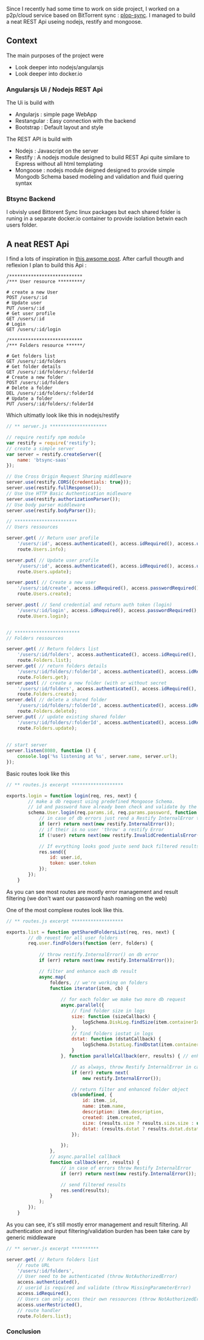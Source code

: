 
Since I recently had some time to work on side project, I worked on a p2p/cloud service based on BitTorrent sync : [plop-sync](http://plop.io).  I managed to build a neat REST Api useing nodejs, restify and mongoose.

Context
-----------------
The main purposes of the project were

 - Look deeper into nodejs/angularsjs
 - Look deeper into docker.io

### Angularsjs Ui / Nodejs REST Api
The Ui is build with 

 - Angularjs : simple page WebApp
 - Restangular : Easy connection with the backend
 - Bootstrap : Default layout and style

The REST API is build with

 - Nodejs : Javascript on the server
 - Restify : A nodejs module designed to build REST Api quite similare to Express without all html templating
 - Mongoose : nodejs module deigned designed to provide simple Mongodb Schema based modeling and validation and fluid quering syntax

### Btsync Backend
I obvisly used Bittorent Sync linux packages but each shared folder is runing in a separate docker.io container to provide isolation betwin each users folder. 

 
A neat REST Api
---------------
I find a lots of inspiration in [this awsome post](http://www.vinaysahni.com/best-practices-for-a-pragmatic-restful-api). After carfull thougth and reflexion I plan to build this Api :

```
/***************************
/*** User resource *********/

# create a new User
POST /users/:id
# Update user
PUT /users/:id
# Get user profile
GET /users/:id
# Login
GET /users/:id/login

/***************************
/*** Folders resource ******/

# Get folders list
GET /users/:id/folders
# Get folder details
GET /users/:id/folders/:folderId
# Create a new folder
POST /users/:id/folders
# Delete a folder
DEL /users/:id/folders/:folderId
# Update a folder
PUT /users/:id/folders/:folderId
```

Which ultimatly look like this in nodejs/restify

```javascript
// ** server.js *********************

// require restify npm module
var restify = require('restify');
// create a simple server
var server = restify.createServer({ 
    name: 'btsync-saas'
});

// Use Cross Origin Request Sharing middleware
server.use(restify.CORS({credentials: true}));
server.use(restify.fullResponse());
// Use Use HTTP Basic Authentication midleware
server.use(restify.authorizationParser());
// Use body parser middleware
server.use(restify.bodyParser());

// ***********************
// Users ressources

server.get( // Return user profile
    '/users/:id', access.authenticated(), access.idRequired(), access.userRestricted(),
    route.Users.info);

server.put( // Update user profile
    '/users/:id', access.authenticated(), access.idRequired(), access.userRestricted(), access.checkEmail(),
    route.Users.update);

server.post( // Create a new user
    '/users/:id/create', access.idRequired(), access.passwordRequired(),
    route.Users.create);

server.post( // Send credential and return auth token (login)
    '/users/:id/login', access.idRequired(), access.passwordRequired(),
    route.Users.login);


// ************************
// Folders ressources

server.get( // Return folders list
    '/users/:id/folders', access.authenticated(), access.idRequired(), access.userRestricted(),
    route.Folders.list);
server.get( // return folders details
    '/users/:id/folders/:folderId', access.authenticated(), access.idRequired(), access.folderIdRequired(), access.userRestricted(),
    route.Folders.get);
server.post( // create a new folder (with or without secret
    '/users/:id/folders', access.authenticated(), access.idRequired(), access.userRestricted(),
    route.Folders.create);
server.del( // delete a shared folder
    '/users/:id/folders/:folderId', access.authenticated(), access.idRequired(), access.folderIdRequired(), access.userRestricted(),
    route.Folders.delete);
server.put( // update existing shared folder
    '/users/:id/folders/:folderId', access.authenticated(), access.idRequired(), access.folderIdRequired(), access.userRestricted(),
    route.Folders.update);
    
    
// start server
server.listen(8080, function () {
    console.log('%s listening at %s', server.name, server.url);
});
```

Basic routes look like this
```javascript
// ** routes.js excerpt *******************

exports.login = function login(req, res, next) {
        // make a db request using predefined Mongoose Schema.
        // id and password have already been check and validate by the access middleware
        schema.User.login(req.params.id, req.params.password, function (err, user) {
            // in case of db errors just rend a Restify InternalError to the restify router
            if (err) return next(new restify.InternalError());
            // if their is no user 'throw' a restify Error 
            if (!user) return next(new restify.InvalidCredentialsError());

            // If evrything looks good juste send back filtered results
            res.send({
                id: user.id,
                token: user.token
            });
        });
    }
```

As you can see most routes are mostly error management and result filtering (we don't want our password hash roaming on the web)

One of the most complexe routes look like this.
```javascript
// ** routes.js excerpt *******************

exports.list = function getSharedFoldersList(req, res, next) {
        // db reuest for all user folders
        req.user.findFolders(function (err, folders) {
            
            // throw restify.InternalError() on db error
            if (err) return next(new restify.InternalError());

            // filter and enhance each db result
            async.map(
                folders, // we're working on folders
                function iterator(item, cb) {
                    
                    // for each folder we make two more db request 
                    async.parallel({
                        // find folder size in logs
                        size: function (sizeCallback) {
                            logSchema.DiskLog.findSize(item.containerId.trim(), false, sizeCallback);
                        },
                        // find folders iostat in logs
                        dstat: function (dstatCallback) {
                            logSchema.DstatLog.findDstat(item.containerId.trim(), dstatCallback);
                        }
                    }, function parallelCallback(err, results) { // enhance and filter single folder result

                        // as always, throw Restify InternalError in case of db errors
                        if (err) return next(
                            new restify.InternalError());

                        // return filter and enhanced folder object
                        cb(undefined, {
                            id: item._id,
                            name: item.name,
                            description: item.description,
                            created: item.created,
                            size: (results.size ? results.size.size : undefined),
                            dstat: (results.dstat ? results.dstat.dstat : undefined)
                        });

                    });
                },
                // async.parallel callback
                function callback(err, results) {
                    // in case of errors throw Restify InternalError
                    if (err) return next(new restify.InternalError());

                    // send filtered results
                    res.send(results);
                }
            );
        });
    }
```
As you can see, it's still mostly error management and result filtering.
All authentication and input filtering/validation burden has been take care by generic middleware
```javascript
// ** server.js excerpt **********

server.get( // Return folders list
    // route URL
    '/users/:id/folders',       
    // User need to be authenticated (throw NotAuthorizedError)
    access.authenticated(),     
    // userid is required and validate (throw MissingParameterError)
    access.idRequired(),      
    // Users can only acces their own ressources (throw NotAuthorizedError)
    access.userRestricted(),  
    // route handler
    route.Folders.list);
```

### Conclusion
